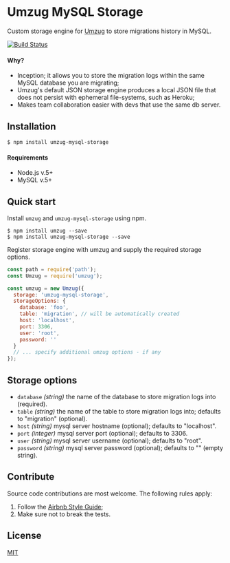# Umzug MySQL Storage

Custom storage engine for [Umzug](https://github.com/sequelize/umzug) to store migrations history in MySQL.

[![Build Status](https://travis-ci.org/controlly/umzug-mysql-storage.svg?branch=master)](https://travis-ci.org/controlly/umzug-mysql-storage)

#### Why?

* Inception; it allows you to store the migration logs within the same MySQL database you are migrating;
* Umzug's default JSON storage engine produces a local JSON file that does not persist with ephemeral file-systems, such as Heroku;
* Makes team collaboration easier with devs that use the same db server.

## Installation

```
$ npm install umzug-mysql-storage
```

#### Requirements

* Node.js v.5+
* MySQL v.5+

## Quick start

Install `umzug` and `umzug-mysql-storage` using npm.

```
$ npm install umzug --save
$ npm install umzug-mysql-storage --save
```

Register storage engine with umzug and supply the required storage options.

```javascript
const path = require('path');
const Umzug = require('umzug');

const umzug = new Umzug({
  storage: 'umzug-mysql-storage',
  storageOptions: {
    database: 'foo',
    table: 'migration', // will be automatically created
    host: 'localhost',
    port: 3306,
    user: 'root',
    password: ''
  }
  // ... specify additional umzug options - if any
});
```

## Storage options

* `database` _(string)_ the name of the database to store migration logs into (required).
* `table` _(string)_ the name of the table to store migration logs into; defaults to "migration" (optional).
* `host` _(string)_ mysql server hostname (optional); defaults to "localhost".
* `port` _(integer)_ mysql server port (optional); defaults to 3306.
* `user` _(string)_ mysql server username (optional); defaults to "root".
* `password` _(string)_ mysql server password (optional); defaults to "" (empty string).

## Contribute

Source code contributions are most welcome. The following rules apply:

1. Follow the [Airbnb Style Guide](https://github.com/airbnb/javascript);
2. Make sure not to break the tests.

## License

[MIT](LICENSE)
